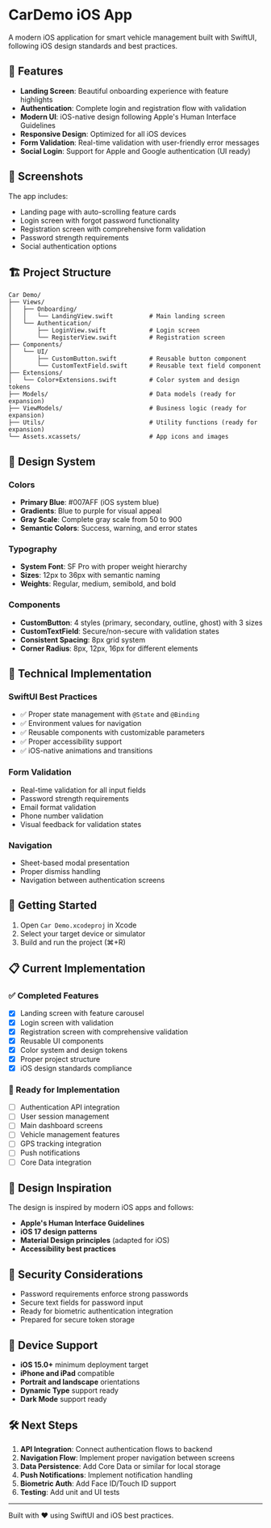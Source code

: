 # CarDemo iOS App

A modern iOS application for smart vehicle management built with SwiftUI, following iOS design standards and best practices.

## 🚀 Features

- **Landing Screen**: Beautiful onboarding experience with feature highlights
- **Authentication**: Complete login and registration flow with validation
- **Modern UI**: iOS-native design following Apple's Human Interface Guidelines
- **Responsive Design**: Optimized for all iOS devices
- **Form Validation**: Real-time validation with user-friendly error messages
- **Social Login**: Support for Apple and Google authentication (UI ready)

## 📱 Screenshots

The app includes:
- Landing page with auto-scrolling feature cards
- Login screen with forgot password functionality
- Registration screen with comprehensive form validation
- Password strength requirements
- Social authentication options

## 🏗️ Project Structure

```
Car Demo/
├── Views/
│   ├── Onboarding/
│   │   └── LandingView.swift          # Main landing screen
│   └── Authentication/
│       ├── LoginView.swift            # Login screen
│       └── RegisterView.swift         # Registration screen
├── Components/
│   └── UI/
│       ├── CustomButton.swift         # Reusable button component
│       └── CustomTextField.swift      # Reusable text field component
├── Extensions/
│   └── Color+Extensions.swift         # Color system and design tokens
├── Models/                            # Data models (ready for expansion)
├── ViewModels/                        # Business logic (ready for expansion)
├── Utils/                             # Utility functions (ready for expansion)
└── Assets.xcassets/                   # App icons and images
```

## 🎨 Design System

### Colors
- **Primary Blue**: #007AFF (iOS system blue)
- **Gradients**: Blue to purple for visual appeal
- **Gray Scale**: Complete gray scale from 50 to 900
- **Semantic Colors**: Success, warning, and error states

### Typography
- **System Font**: SF Pro with proper weight hierarchy
- **Sizes**: 12px to 36px with semantic naming
- **Weights**: Regular, medium, semibold, and bold

### Components
- **CustomButton**: 4 styles (primary, secondary, outline, ghost) with 3 sizes
- **CustomTextField**: Secure/non-secure with validation states
- **Consistent Spacing**: 8px grid system
- **Corner Radius**: 8px, 12px, 16px for different elements

## 🔧 Technical Implementation

### SwiftUI Best Practices
- ✅ Proper state management with `@State` and `@Binding`
- ✅ Environment values for navigation
- ✅ Reusable components with customizable parameters
- ✅ Proper accessibility support
- ✅ iOS-native animations and transitions

### Form Validation
- Real-time validation for all input fields
- Password strength requirements
- Email format validation
- Phone number validation
- Visual feedback for validation states

### Navigation
- Sheet-based modal presentation
- Proper dismiss handling
- Navigation between authentication screens

## 🚀 Getting Started

1. Open `Car Demo.xcodeproj` in Xcode
2. Select your target device or simulator
3. Build and run the project (⌘+R)

## 📋 Current Implementation

### ✅ Completed Features
- [x] Landing screen with feature carousel
- [x] Login screen with validation
- [x] Registration screen with comprehensive validation
- [x] Reusable UI components
- [x] Color system and design tokens
- [x] Proper project structure
- [x] iOS design standards compliance

### 🔄 Ready for Implementation
- [ ] Authentication API integration
- [ ] User session management
- [ ] Main dashboard screens
- [ ] Vehicle management features
- [ ] GPS tracking integration
- [ ] Push notifications
- [ ] Core Data integration

## 🎯 Design Inspiration

The design is inspired by modern iOS apps and follows:
- **Apple's Human Interface Guidelines**
- **iOS 17 design patterns**
- **Material Design principles** (adapted for iOS)
- **Accessibility best practices**

## 🔐 Security Considerations

- Password requirements enforce strong passwords
- Secure text fields for password input
- Ready for biometric authentication integration
- Prepared for secure token storage

## 📱 Device Support

- **iOS 15.0+** minimum deployment target
- **iPhone and iPad** compatible
- **Portrait and landscape** orientations
- **Dynamic Type** support ready
- **Dark Mode** support ready

## 🛠️ Next Steps

1. **API Integration**: Connect authentication flows to backend
2. **Navigation Flow**: Implement proper navigation between screens
3. **Data Persistence**: Add Core Data or similar for local storage
4. **Push Notifications**: Implement notification handling
5. **Biometric Auth**: Add Face ID/Touch ID support
6. **Testing**: Add unit and UI tests

---

Built with ❤️ using SwiftUI and iOS best practices.
